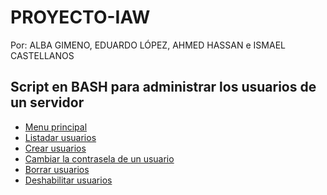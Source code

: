 # PROYECTO-IAW
Por: ALBA GIMENO, EDUARDO LÓPEZ, AHMED HASSAN e ISMAEL CASTELLANOS

## Script en BASH para administrar los usuarios de un servidor
   * [Menu principal](menu.sh)<br/>
   * [Listadar usuarios](listar_usuarios.sh)<br/>
   * [Crear usuarios](crear_usuarios.sh)<br/>
   * [Cambiar la contrasela de un usuario](cambiar_pwd.sh)<br/>
   * [Borrar usuarios](borrar.sh)<br/>
   * [Deshabilitar usuarios](deshabilitar.sh)
  

